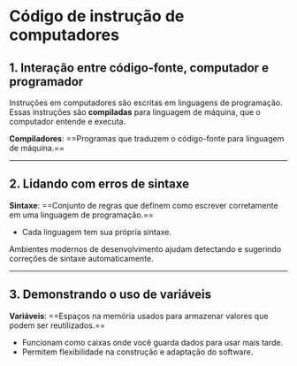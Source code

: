 # **Código de instrução de computadores**

## 1. Interação entre código-fonte, computador e programador

Instruções em computadores são escritas em linguagens de programação.  
Essas instruções são **compiladas** para linguagem de máquina, que o computador entende e executa.

**Compiladores**: ==Programas que traduzem o código-fonte para linguagem de máquina.==

---
## 2. Lidando com erros de sintaxe

**Sintaxe**: ==Conjunto de regras que definem como escrever corretamente em uma linguagem de programação.==

- Cada linguagem tem sua própria sintaxe.

Ambientes modernos de desenvolvimento ajudam detectando e sugerindo correções de sintaxe automaticamente.

---
## 3. Demonstrando o uso de variáveis

**Variáveis**: ==Espaços na memória usados para armazenar valores que podem ser reutilizados.==

- Funcionam como caixas onde você guarda dados para usar mais tarde.
- Permitem flexibilidade na construção e adaptação do software.